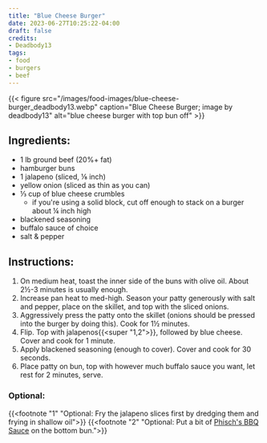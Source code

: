 ```yaml
---
title: "Blue Cheese Burger"
date: 2023-06-27T10:25:22-04:00
draft: false
credits:
- Deadbody13
tags:
- food
- burgers
- beef
---
```


{{< figure src="/images/food-images/blue-cheese-burger_deadbody13.webp" caption="Blue Cheese Burger; image by deadbody13" alt="blue cheese burger with top bun off" >}}

## Ingredients:
- 1 lb ground beef (20%+ fat)
- hamburger buns
- 1 jalapeno (sliced, &frac18; inch)
- yellow onion (sliced as thin as you can)
- &frac13; cup of blue cheese crumbles
    - if you're using a solid block, cut off enough to stack on a burger about &frac14; inch high
- blackened seasoning
- buffalo sauce of choice
- salt & pepper

## Instructions:
1. On medium heat, toast the inner side of the buns with olive oil. About 2&frac12;-3 minutes is usually enough.
1. Increase pan heat to med-high. Season your patty generously with salt and pepper, place on the skillet, and top with the sliced onions.
1. Aggressively press the patty onto the skillet (onions should be pressed into the burger by doing this). Cook for 1&frac12; minutes.
1. Flip. Top with jalapenos{{<super "1,2">}}, followed by blue cheese. Cover and cook for 1 minute.
1. Apply blackened seasoning (enough to cover). Cover and cook for 30 seconds.
1. Place patty on bun, top with however much buffalo sauce you want, let rest for 2 minutes, serve.

### Optional:
{{<footnote "1" "Optional: Fry the jalapeno slices first by dredging them and frying in shallow oil">}}
{{<footnote "2" "Optional: Put a bit of [Phisch's BBQ Sauce](phisch-bbq-sauce.html) on the bottom bun.">}}
